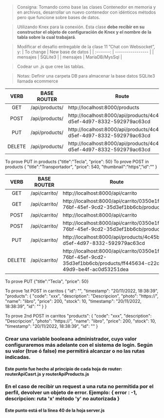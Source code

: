 > Consigna: Tomando como base las clases Contenedor en memoria y en archivos, desarrollar un nuevo contenedor con idénticos métodos pero que funcione sobre bases de datos.

> Utilizando Knex para la conexión. Esta clase **debe recibir en su constructor el objeto de configuración de Knex y el nombre de la tabla sobre la cual trabajará**.

> Modificar el desafío entregable de la clase 11 ”Chat con Websocket”, y:
| To change | New base de datos |
| :-------: | ----------------- |
| mensajes  | SQLite3           |
| mensajes  | MariaDB/MysSql    |

> Codear un .js que cree las tablas.

> Notas:
> Definir una carpeta DB para almacenar la base datos SQLite3 llamada ecommerce

|  VERB  | BASE ROUTER    | Route                                                                   |
| :----: | -------------- | ----------------------------------------------------------------------- |
|  GET   | /api/products/ | http://localhost:8000/products                                          |
|  POST  | /api/products/ | http://localhost:8000/api/products/4c45bf45-d5ef-4d97-8332-592979ac63cd |
|  PUT   | /api/products/ | http://localhost:8000/api/products/4c45bf45-d5ef-4d97-8332-592979ac63cd |
| DELETE | /api/products/ | http://localhost:8000/api/products/4c45bf45-d5ef-4d97-8332-592979ac63cd |

To prove PUT in products {"title":"Tecla", "price": 50}
To prove POST in products { "title":"Transportador", "price": 540, "thumbnail":"https","id":"" }

|  VERB  | BASE ROUTER   | Route                                                                                                                |
| :----: | ------------- | -------------------------------------------------------------------------------------------------------------------- |
|  GET   | /api/carrito/ | http://localhost:8000/api/carrito                                                                                    |
|  GET   | /api/carrito/ | http://localhost:8000/api/carrito/0350e1fe-76bf-45ef-9cd2-35d3ef1bb6cb/products                                      |
|  POST  | /api/carrito/ | http://localhost:8000/api/carrito                                                                                    |
|  POST  | /api/carrito/ | http://localhost:8000/api/carrito/0350e1fe-76bf-45ef-9cd2-35d3ef1bb6cb/products                                      |
|  PUT   | /api/carrito/ | http://localhost:8000/api/products/4c45bf45-d5ef-4d97-8332-592979ac63cd                                              |
| DELETE | /api/carrito/ | http://localhost:8000/api/carrito/0350e1fe-76bf-45ef-9cd2-35d3ef1bb6cb/products/ff445634-c22d-49d9-be4f-ac0d53251dea |

To prove PUT {"title":"Tecla", "price": 50}

To prove 1st POST in carritos {
"id": "",
"timestamp": "20/11/2022, 18:38:39",
"products": {
"code": "xxx",
"description": "Descripcion",
"photo": "https://",
"name": "libro",
"price": 200,
"stock": 10,
"timestamp": "20/11/2022, 18:38:39",
"id": ""
}
}

To prove 2nd POST in carritos
"products": {
"code": "xxx",
"description": "Descripcion",
"photo": "https://",
"name": "libro",
"price": 200,
"stock": 10,
"timestamp": "20/11/2022, 18:38:39",
"id": ""
}

### Crear una variable booleana administrador, cuyo valor configuraremos más adelante con el sistema de login. Según su valor (true ó false) me permitirá alcanzar o no las rutas indicadas.

#### Este punto fue hecho al principio de cada hoja de router: routerApiCasrt.js y routerApiProducts.js

### En el caso de recibir un request a una ruta no permitida por el perfil, devolver un objeto de error. Ejemplo: { error : -1, descripcion: ruta 'x' método 'y' no autorizada }

#### Este punto está el la línea 40 de la hoja server.js
